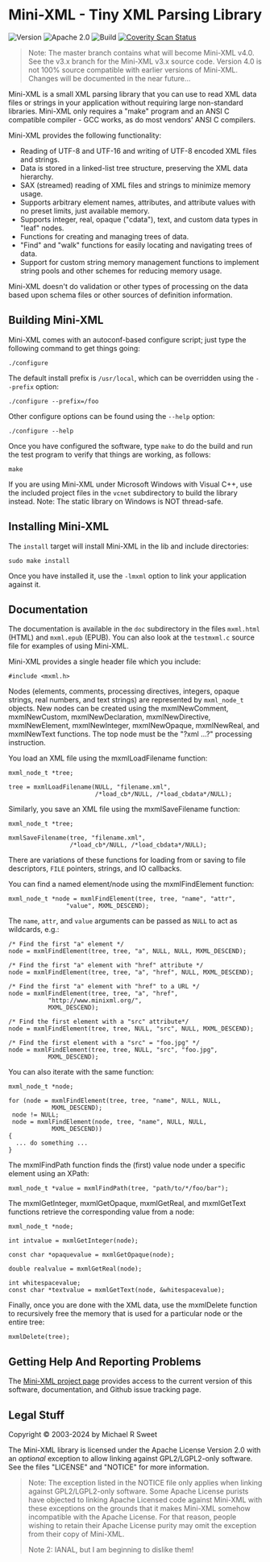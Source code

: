 Mini-XML - Tiny XML Parsing Library
===================================

![Version](https://img.shields.io/github/v/release/michaelrsweet/mxml?include_prereleases)
![Apache 2.0](https://img.shields.io/github/license/michaelrsweet/mxml)
![Build](https://github.com/michaelrsweet/mxml/workflows/Build/badge.svg)
[![Coverity Scan Status](https://img.shields.io/coverity/scan/23959.svg)](https://scan.coverity.com/projects/michaelrsweet-mxml)

> Note: The master branch contains what will become Mini-XML v4.0.  See the
> v3.x branch for the Mini-XML v3.x source code.  Version 4.0 is not 100% source
> compatible with earlier versions of Mini-XML.  Changes will be documented in
> the near future...


Mini-XML is a small XML parsing library that you can use to read XML data files
or strings in your application without requiring large non-standard libraries.
Mini-XML only requires a "make" program and an ANSI C compatible compiler - GCC
works, as do most vendors' ANSI C compilers.

Mini-XML provides the following functionality:

- Reading of UTF-8 and UTF-16 and writing of UTF-8 encoded XML files and
  strings.
- Data is stored in a linked-list tree structure, preserving the XML data
  hierarchy.
- SAX (streamed) reading of XML files and strings to minimize memory usage.
- Supports arbitrary element names, attributes, and attribute values with no
  preset limits, just available memory.
- Supports integer, real, opaque ("cdata"), text, and custom data types in
  "leaf" nodes.
- Functions for creating and managing trees of data.
- "Find" and "walk" functions for easily locating and navigating trees of data.
- Support for custom string memory management functions to implement string
  pools and other schemes for reducing memory usage.

Mini-XML doesn't do validation or other types of processing on the data
based upon schema files or other sources of definition information.


Building Mini-XML
-----------------

Mini-XML comes with an autoconf-based configure script; just type the
following command to get things going:

    ./configure

The default install prefix is `/usr/local`, which can be overridden using the
`--prefix` option:

    ./configure --prefix=/foo

Other configure options can be found using the `--help` option:

    ./configure --help

Once you have configured the software, type `make` to do the build and run
the test program to verify that things are working, as follows:

    make

If you are using Mini-XML under Microsoft Windows with Visual C++, use the
included project files in the `vcnet` subdirectory to build the library
instead.  Note: The static library on Windows is NOT thread-safe.


Installing Mini-XML
-------------------

The `install` target will install Mini-XML in the lib and include
directories:

    sudo make install

Once you have installed it, use the `-lmxml` option to link your application
against it.


Documentation
-------------

The documentation is available in the `doc` subdirectory in the files
`mxml.html` (HTML) and `mxml.epub` (EPUB).  You can also look at the
`testmxml.c` source file for examples of using Mini-XML.

Mini-XML provides a single header file which you include:

    #include <mxml.h>

Nodes (elements, comments, processing directives, integers, opaque strings, real
numbers, and text strings) are represented by `mxml_node_t` objects.  New nodes
can be created using the mxmlNewComment, mxmlNewCustom, mxmlNewDeclaration,
mxmlNewDirective, mxmlNewElement, mxmlNewInteger, mxmlNewOpaque, mxmlNewReal,
and mxmlNewText functions.  The top node must be the "?xml ...?" processing
instruction.

You load an XML file using the mxmlLoadFilename function:

    mxml_node_t *tree;

    tree = mxmlLoadFilename(NULL, "filename.xml",
                            /*load_cb*/NULL, /*load_cbdata*/NULL);

Similarly, you save an XML file using the mxmlSaveFilename function:

    mxml_node_t *tree;

    mxmlSaveFilename(tree, "filename.xml",
                     /*load_cb*/NULL, /*load_cbdata*/NULL);

There are variations of these functions for loading from or saving to file
descriptors, `FILE` pointers, strings, and IO callbacks.

You can find a named element/node using the mxmlFindElement function:

    mxml_node_t *node = mxmlFindElement(tree, tree, "name", "attr",
					"value", MXML_DESCEND);

The `name`, `attr`, and `value` arguments can be passed as `NULL` to act as
wildcards, e.g.:

    /* Find the first "a" element */
    node = mxmlFindElement(tree, tree, "a", NULL, NULL, MXML_DESCEND);

    /* Find the first "a" element with "href" attribute */
    node = mxmlFindElement(tree, tree, "a", "href", NULL, MXML_DESCEND);

    /* Find the first "a" element with "href" to a URL */
    node = mxmlFindElement(tree, tree, "a", "href",
			   "http://www.minixml.org/",
			   MXML_DESCEND);

    /* Find the first element with a "src" attribute*/
    node = mxmlFindElement(tree, tree, NULL, "src", NULL, MXML_DESCEND);

    /* Find the first element with a "src" = "foo.jpg" */
    node = mxmlFindElement(tree, tree, NULL, "src", "foo.jpg",
			   MXML_DESCEND);

You can also iterate with the same function:

    mxml_node_t *node;

    for (node = mxmlFindElement(tree, tree, "name", NULL, NULL,
				MXML_DESCEND);
	 node != NULL;
	 node = mxmlFindElement(node, tree, "name", NULL, NULL,
				MXML_DESCEND))
    {
      ... do something ...
    }

The mxmlFindPath function finds the (first) value node under a specific
element using an XPath:

    mxml_node_t *value = mxmlFindPath(tree, "path/to/*/foo/bar");

The mxmlGetInteger, mxmlGetOpaque, mxmlGetReal, and mxmlGetText functions
retrieve the corresponding value from a node:

    mxml_node_t *node;

    int intvalue = mxmlGetInteger(node);

    const char *opaquevalue = mxmlGetOpaque(node);

    double realvalue = mxmlGetReal(node);

    int whitespacevalue;
    const char *textvalue = mxmlGetText(node, &whitespacevalue);

Finally, once you are done with the XML data, use the mxmlDelete function to
recursively free the memory that is used for a particular node or the entire
tree:

    mxmlDelete(tree);


Getting Help And Reporting Problems
-----------------------------------

The [Mini-XML project page](https://www.msweet.org/mxml) provides access to the
current version of this software, documentation, and Github issue tracking page.


Legal Stuff
-----------

Copyright © 2003-2024 by Michael R Sweet

The Mini-XML library is licensed under the Apache License Version 2.0 with an
*optional* exception to allow linking against GPL2/LGPL2-only software.  See the
files "LICENSE" and "NOTICE" for more information.

> Note: The exception listed in the NOTICE file only applies when linking
> against GPL2/LGPL2-only software.  Some Apache License purists have objected
> to linking Apache Licensed code against Mini-XML with these exceptions on the
> grounds that it makes Mini-XML somehow incompatible with the Apache License.
> For that reason, people wishing to retain their Apache License purity may
> omit the exception from their copy of Mini-XML.
>
> Note 2: IANAL, but I am beginning to dislike them!
